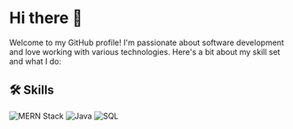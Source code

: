 # Hi there 👋

Welcome to my GitHub profile! I'm passionate about software development and love working with various technologies. Here's a bit about my skill set and what I do:

## 🛠️ Skills

![MERN Stack](https://img.shields.io/badge/MERN%20Stack-20232A?style=for-the-badge&logo=javascript&logoColor=61DAFB)
![Java](https://img.shields.io/badge/Java-ED8B00?style=for-the-badge&logo=java&logoColor=white)
![SQL](https://img.shields.io/badge/SQL-CC2927?style=for-the-badge&logo=microsoft-sql-server&logoColor=white)
